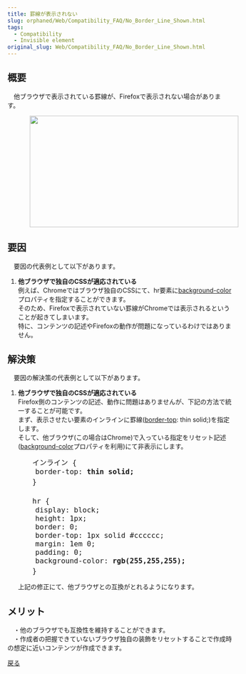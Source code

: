 ```yaml
---
title: 罫線が表示されない
slug: orphaned/Web/Compatibility_FAQ/No_Border_Line_Shown.html
tags:
  - Compatibility
  - Invisible element
original_slug: Web/Compatibility_FAQ/No_Border_Line_Shown.html
---
```

<h2 id="概要">概要</h2>

<p>　他ブラウザで表示されている罫線が、Firefoxで表示されない場合があります。</p>

<p><img alt="" src="https://mdn.mozillademos.org/files/9983/0302.jpg" style="width: 468px; height: 250px; margin-right: 50px; margin-left: 50px;"></p>

<h2 id="要因">要因</h2>

<p>　要因の代表例として以下があります。</p>

<ol>
 <li>
  <p><strong>他ブラウザで独自のCSSが適応されている</strong><br>
   例えば、Chromeではブラウザ独自のCSSにて、hr要素に<a href="https://developer.mozilla.org/ja/docs/Web/CSS/background-color">background-color</a>プロパティを指定することができます。<br>
   そのため、Firefoxで表示されていない罫線がChromeでは表示されるということが起きてしまいます。<br>
   特に、コンテンツの記述やFirefoxの動作が問題になっているわけではありません。</p>
 </li>
</ol>

<h2 id="解決策">解決策</h2>

<p>　要因の解決策の代表例として以下があります。</p>

<ol>
 <li>
  <p><strong>他ブラウザで独自のCSSが適応されている</strong><br>
   Firefox側のコンテンツの記述、動作に問題はありませんが、下記の方法で統一することが可能です。<br>
   まず、表示させたい要素のインラインに罫線(<a href="https://developer.mozilla.org/ja/docs/Web/CSS/border-top">border-top</a>: thin solid;)を指定します。<br>
   そして、他ブラウザ(この場合はChrome)で入っている指定をリセット記述(<a href="https://developer.mozilla.org/ja/docs/Web/CSS/background-color">background-color</a>プロパティを利用)にて非表示にします。</p>


  <pre><code><font size="3">　　インライン {
	<font>border-top</font>: <strong>thin solid;</strong>
　　}

　　hr {
	display: block;
	height: 1px;
	border: 0;
	border-top: 1px solid #cccccc;
	margin: 1em 0;
	padding: 0;
	<font>background-color</font>: <strong>rgb(255,255,255);</strong>
　　}				</font></code></pre>
  上記の修正にて、他ブラウザとの互換がとれるようになります。</li>
</ol>

<h2 id="メリット">メリット</h2>

<p>　・他のブラウザでも互換性を維持することができます。<br>
 　・作成者の把握できていないブラウザ独自の装飾をリセットすることで作成時の想定に近いコンテンツが作成できます。</p>

<p><a href="https://developer.mozilla.org/ja/docs/Web/Compatibility_FAQ">戻る</a></p>
